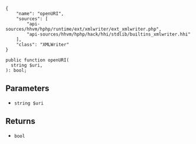 ``` yamlmeta
{
    "name": "openURI",
    "sources": [
        "api-sources/hhvm/hphp/runtime/ext/xmlwriter/ext_xmlwriter.php",
        "api-sources/hhvm/hphp/hack/hhi/stdlib/builtins_xmlwriter.hhi"
    ],
    "class": "XMLWriter"
}
```




``` Hack
public function openURI(
  string $uri,
): bool;
```




## Parameters




+ ` string $uri `




## Returns




* ` bool `
<!-- HHAPIDOC -->
